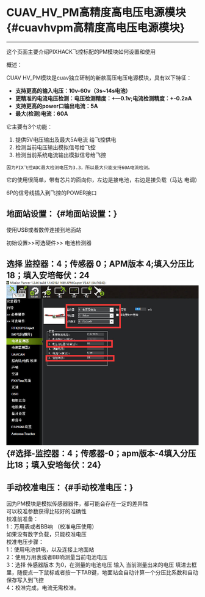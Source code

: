 # CUAV\_HV\_PM高精度高电压电源模块 {#cuavhvpm高精度高电压电源模块}

---

这个页面主要介绍PIXHACK飞控标配的PM模块如何设置和使用

概述：

CUAV HV\_PM模块是cuav独立研制的新款高压电压电源模块，具有以下特征：

* **支持更高的输入电压：10v-60v（3s~14s电池）**
* **更精准的电流电压检测：电压检测精度：+—0.1v;电流检测精度：+-0.2aA**
* **支持更高的power口输出电流：5A**
* **最大\(检测\)电流：60A**

它主要有3个功能：

1. 提供5V电压输出及最大5A电流 给飞控供电
2. 检测当前电压输出模拟信号给飞控
3. 检测当前系统电流输出模拟信号给飞控

```
因为PIX飞控ADC最大检测电压为3.3，所以最大只能支持60A电流检测。
```

它的使用很简单，带有芯片的面向你，左边是接电池，右边是接负载（马达 电调）

6P的信号线插入到飞控的POWER接口

## 地面站设置： {#地面站设置：}

使用USB或者数传连接到地面站

初始设置&gt;&gt;可选硬件&gt;&gt; 电池检测器

## 选择 监控器：4；传感器 0；APM版本 4;填入分压比18；填入安培每伏：24![](/assets/pm.jpg) {#选择-监控器：4；传感器-0；apm版本-4填入分压比18；填入安培每伏：24}

## **手动校准电压：** {#手动校准电压：}

因为PM模块是模拟传感器器件，都可能会存在一定的差异性  
可以校准参数获得比较好的准确性  
校准前准备：  
1：万用表或者BB响 （校准电压使用）  
如果没有数字负载，只能校准电压  
校准电压步骤：  
1：使用电池供电，以及连接上地面站  
2：使用万用表或者BB响测量当前电池电压  
3：选择 传感器版本 为0，在测量的电池电压 输入 当前测量出来的电压 填进去框里，随便点一下鼠标或者按一下TAB键，地面站会自动计算一个分压比系数和自动保存写入到飞控  
4：校准完成，电流无需校准。


